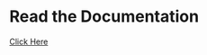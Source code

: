 # Read the Documentation

[Click Here](https://saimain.gitbook.io/blog-sai-main/laravel/dynamic-dependent-select-box-for-myanmar-regions-and-townships)

